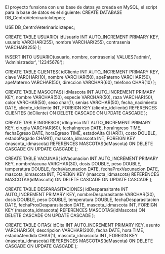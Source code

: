 El proyecto funsiona con una base de datos ya creada en MySQL, el script para la base de datos es el siguiente:
CREATE DATABASE DB_CentroVeterinarioIxtepec;

USE DB_CentroVeterinarioIxtepec;

CREATE TABLE USUARIO(
idUsuario INT AUTO_INCREMENT PRIMARY KEY,
usuario VARCHAR(255),
nombre VARCHAR(255),
contrasenia VARCHAR(255)
);

INSERT INTO USUARIO(usuario, nombre, contrasenia)
VALUES('admin', 'Administrador', '12345678');

CREATE TABLE CLIENTES(
idCliente INT AUTO_INCREMENT PRIMARY KEY,
clave VARCHAR(10),
nombre VARCHAR(50),
apePaterno VARCHAR(50),
apeMaterno VARCHAR(50),
direccion VARCHAR(60),
telefono CHAR(10)
);

CREATE TABLE MASCOTAS(
idMascota INT AUTO_INCREMENT PRIMARY KEY,
nombre VARCHAR(50),
especie VARCHAR(50),
raza VARCHAR(50),
color VARCHAR(50),
sexo char(1),
senias VARCHAR(50),
fecha_nacimiento DATE,
cliente_idcliente INT,
FOREIGN KEY (cliente_idcliente) REFERENCES CLIENTES (idCliente) ON DELETE CASCADE ON UPDATE CASCADE
);

CREATE TABLE INGRESOS(
idIngreso INT AUTO_INCREMENT PRIMARY KEY,
cirugia VARCHAR(60),
fechaIngreso DATE,
horaIngreso TIME,
fechaEgreso DATE,
horaEgreso TIME,
estadoAlta CHAR(1),
costo DOUBLE,
estadoPagado CHAR(1),
mascota_idmascota INT,
FOREIGN KEY (mascota_idmascota) REFERENCES MASCOTAS(idMascota) ON DELETE CASCADE ON UPDATE CASCADE
);

CREATE TABLE VACUNAS(
idVacunacion INT AUTO_INCREMENT PRIMARY KEY,
nombreVacuna VARCHAR(30),
dosis DOUBLE,
peso DOUBLE,
temperatura DOUBLE,
fechaVacunacion DATE,
fechaProxVacunacion DATE,
mascota_idmascota INT,
FOREIGN KEY (mascota_idmascota) REFERENCES MASCOTAS(idMascota) ON DELETE CASCADE ON UPDATE CASCADE
);

CREATE TABLE DESPARASITACIONES(
idDesparasitante INT AUTO_INCREMENT PRIMARY KEY,
nombreDesparasitante VARCHAR(30),
dosis DOUBLE,
peso DOUBLE,
temperatura DOUBLE,
fechaDesparasitacion DATE,
fechaProxDesparasitacion DATE,
mascota_idmascota INT,
FOREIGN KEY (mascota_idmascota) REFERENCES MASCOTAS(idMascota) ON DELETE CASCADE ON UPDATE CASCADE
);

CREATE TABLE CITAS(
idCita INT AUTO_INCREMENT PRIMARY KEY,
asunto VARCHAR(50),
descripcion VARCHAR(200),
fecha DATE,
hora TIME,
estadoAtendida CHAR(1),
mascota_idmascota INT,
FOREIGN KEY (mascota_idmascota) REFERENCES MASCOTAS(idMascota) ON DELETE CASCADE ON UPDATE CASCADE
);
